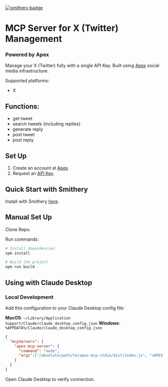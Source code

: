 [![smithery badge](https://smithery.ai/badge/@xonack/apex-mcp)](https://smithery.ai/server/@xonack/apex-mcp)

# MCP Server for X (Twitter) Management 
### Powered by Apex

Manage your X (Twitter) fully with a single API Key. Built using [Apex](https://apexagents.ai) social media infrastructure.

Supported platforms:
- X

## Functions:
- get tweet
- search tweets (including replies)
- generate reply
- post tweet
- post reply

## Set Up

1. Create an account at [Apex](https://apexagents.ai).
2. Request an [API Key](https://t.me/xonack).

## Quick Start with Smithery

Install with Smithery [here](https://smithery.ai/server/@xonack/apex-mcp).

## Manual Set Up

Clone Repo.

Run commands:

```bash
# Install dependencies
npm install

# Build the project
npm run build

```

## Using with Claude Desktop

### Local Development

Add this configuration to your Claude Desktop config file:

**MacOS**: `~/Library/Application Support/Claude/claude_desktop_config.json`
**Windows**: `%APPDATA%/Claude/claude_desktop_config.json`

```json
{
  "mcpServers": {
    "apex-mcp-server": {
      "command": "node",
      "args":["/absolute/path/to/apex-mcp-stdio/dist/index.js", "<APEX API KEY>", "<APEX URL>"]
    }
  }
}
```

Open Claude Desktop to verify connection.

